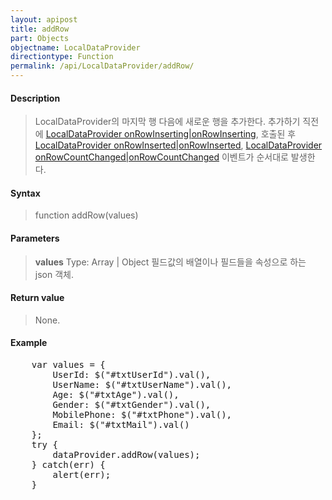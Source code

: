 ```yaml
---
layout: apipost
title: addRow
part: Objects
objectname: LocalDataProvider
directiontype: Function
permalink: /api/LocalDataProvider/addRow/
---
```



#### Description

> LocalDataProvider의 마지막 행 다음에 새로운 행을 추가한다. 추가하기 직전에 [LocalDataProvider onRowInserting\|onRowInserting](/api/LocalDataProvider/), 호출된 후 [LocalDataProvider onRowInserted\|onRowInserted](/api/LocalDataProvider/), [LocalDataProvider onRowCountChanged\|onRowCountChanged](/api/LocalDataProvider/) 이벤트가 순서대로 발생한다.

#### Syntax

> function addRow(values)

#### Parameters

> **values**
> Type: Array \| Object
> 필드값의 배열이나 필드들을 속성으로 하는 json 객체.

#### Return value

> None.

#### Example

<pre class="prettyprint">
    var values = {
        UserId: $("#txtUserId").val(),
        UserName: $("#txtUserName").val(),
        Age: $("#txtAge").val(),
        Gender: $("#txtGender").val(),
        MobilePhone: $("#txtPhone").val(),
        Email: $("#txtMail").val()
    };
    try {
        dataProvider.addRow(values);
    } catch(err) {
        alert(err);
    }
</pre>

